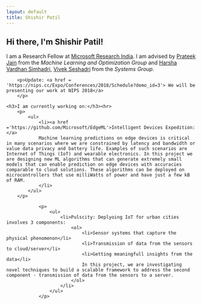 ```yaml
---
layout: default
title: Shishir Patil
---
```

<div class="blurb">
	<h2>Hi there, I'm Shishir Patil!</h2>
    	<p>I am a Research Fellow at <a href ='https://www.microsoft.com/en-us/research/lab/microsoft-research-india/'>Microsoft Research India</a>. I am advised by <a href='http://www.prateekjain.org/'>Prateek Jain</a> from the <em>Machine Learning and Optimization Group</em> and <a href='http://harsha-simhadri.org/'>Harsha Vardhan Simhadri</a>, <a href='https://www.microsoft.com/en-us/research/people/visesha/'>Vivek Seshadri</a> from the <em>Systems Group</em>.   
            <!-- <a href="/about">Read more about my life...</a> -->
        </p>

        <p>Update: <a href = 'https://nips.cc/Expo/Conferences/2018/Schedule?demo_id=3'> We will be presenting our work at NIPS 2018</a> 
        </p>
    
    <h3>I am currently working on:</h3><hr>
        <p>
            <ul>
                <li><a href ='https://github.com/Microsoft/EdgeML'>Intelligent Devices Expedition: </a>
                Machine learning predictions on edge devices is critical in many scenarios where we are constrained by latency and bandwidth or value data privacy and battery life. Examples of such scenarios are Internet of Things (IoT) and wearable electronics. In this project we are designing new ML algorithms that can generate extremely small models that can enable prediction on edge devices with accuracies comparable to cloud solutions. These algorithms can be deployed on microcontrollers that use milliWatts of power and have just a few kB of RAM.
                </li>
            </ul>
        </p>
<!--                 Implementing machine learning algorithms: ProtoNN (kNN based) and Bonsai (Tree Based), on tiny Edge devices (arduino class and ARM Cortex M0+ class). You can hear Satya Nadella discussing this project <a href=' ​​http://bit.ly/2m5tRLO​​'>here</a>​(minute​ ​6:00-7:30). -->
                

<!--                 <li>Involved in designing and developing a Gesture Recognition system for Hololens and X-Box.</li> -->

                <p>
                    <ul>
                        <li>Pulscity: Deplyoing IoT for urban cities involves 3 components:
                            <ol>
                                <li>Sensor systems that capture the physical phenomenon</li>
                                <li>Transmission of data from the sensors to cloud/server</li>
                                <li>Getting meaningfull insights from the data</li>
                                In this project, we are investigating novel techniques to build a scalable framework to address the second component - transmission of data from the sensors to a server.
                            </ol>
                        </li>
                    </ul> 
                </p>

    

</div><!-- /.blurb -->





